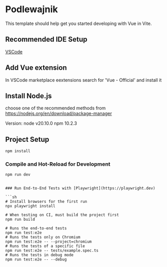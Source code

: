 # Podlewajnik

This template should help get you started developing with Vue in Vite.

## Recommended IDE Setup

[VSCode](https://code.visualstudio.com/)

## Add Vue extension

In VSCode marketplace eextensions search for 'Vue - Official' and install it

## Install Node.js

choose one of the recommended methods from https://nodejs.org/en/download/package-manager

Version:
node v20.10.0
npm 10.2.3


## Project Setup

```sh
npm install
```

### Compile and Hot-Reload for Development

```sh
npm run dev
```
<!-- 
### Type-Check, Compile and Minify for Production

```sh
npm run build -->
```

### Run End-to-End Tests with [Playwright](https://playwright.dev)

```sh
# Install browsers for the first run
npx playwright install

# When testing on CI, must build the project first
npm run build

# Runs the end-to-end tests
npm run test:e2e
# Runs the tests only on Chromium
npm run test:e2e -- --project=chromium
# Runs the tests of a specific file
npm run test:e2e -- tests/example.spec.ts
# Runs the tests in debug mode
npm run test:e2e -- --debug
```
